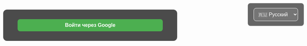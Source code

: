 <!DOCTYPE html>
<html lang="ru">
<head>
  <meta charset="UTF-8" />
  <title>Grow a Garden | Заявки</title>
  <style>
    body {
      margin: 0;
      font-family: Arial, sans-serif;
      background: url('https://insider-gaming.com/wp-content/uploads/2025/05/grow-a-garden-update.png') no-repeat center center fixed;
      background-size: cover;
      color: white;
      text-align: center;
      min-height: 100vh;
      display: flex;
      flex-direction: column;
      align-items: center;
      padding: 10px;
    }
    .overlay {
      background: rgba(0, 0, 0, 0.7);
      padding: 20px;
      margin: 20px auto 10px;
      border-radius: 12px;
      max-width: 700px;
      width: 100%;
    }
    section {
      background-color: rgba(0, 0, 0, 0.75);
      padding: 20px;
      margin: 10px auto;
      max-width: 600px;
      border-radius: 15px;
      width: 100%;
    }
    input, button, select {
      width: 90%;
      padding: 10px;
      margin: 10px 0;
      border-radius: 8px;
      border: none;
      font-size: 16px;
    }
    button {
      background-color: #4caf50;
      color: white;
      cursor: pointer;
      font-weight: bold;
      transition: transform 0.2s ease;
    }
    button:hover {
      background-color: #3e8e41;
      transform: scale(1.05);
    }
    button:active {
      transform: scale(1.1);
    }
    .entry {
      background-color: rgba(255, 255, 255, 0.1);
      padding: 10px;
      border-radius: 10px;
      margin-top: 15px;
      text-align: left;
      white-space: pre-line;
      max-height: 200px;
      overflow-y: auto;
    }
    .lang-switch {
      position: fixed;
      top: 10px;
      right: 10px;
      background: rgba(0,0,0,0.6);
      border-radius: 8px;
      padding: 5px 10px;
      z-index: 999;
    }
    select {
      background: rgba(255,255,255,0.1);
      color: white;
      border: 1px solid white;
    }
    select option {
      background: black;
      color: white;
    }
    #auth-section {
      margin-bottom: 20px;
    }
    #balance {
      font-weight: bold;
      margin-top: 10px;
      color: #4caf50;
    }
    #logout-btn {
      background-color: #f44336;
      margin-top: 5px;
      width: auto;
      padding: 5px 15px;
    }
  </style>
</head>
<body>

  <div class="lang-switch">
    <select id="lang-select">
      <option value="ru">🇷🇺 Русский</option>
      <option value="uk">🇺🇦 Українська</option>
      <option value="en">🇬🇧 English</option>
    </select>
  </div>

  <div id="auth-section" class="overlay">
    <div id="user-info" style="display:none;">
      <div id="user-email"></div>
      <div id="balance">Баланс: <span id="user-balance">0</span></div>
      <button id="logout-btn">Выйти</button>
    </div>
    <div id="login-section">
      <button id="google-signin-btn">Войти через Google</button>
    </div>
  </div>

  <div class="overlay" id="welcome-section" style="display:none;">
    <h1 id="welcome-title">🌱 Добро пожаловать на сайт Grow a Garden Shop! 🌻</h1>
    <p id="welcome-desc">Здесь вы можете подать заявки на покупку, продажу и обмен предметов из игры Grow a Garden Shop.</p>
  </div>

  <section id="buy-section" style="display:none;">
    <h2 id="title-buy">📥 Купить</h2>
    <form id="form-buy">
      <input type="text" placeholder="Что вы хотите купить?" required />
      <input type="text" placeholder="Ваш ник в Roblox" required />
      <input type="text" placeholder="Контакт (пожалуйста пишите в начале DS, TG и т. п.)" />
      <button type="submit" id="btn-buy">Отправить</button>
    </form>
    <div class="entry" id="entries-buy"></div>
  </section>

  <section id="sell-section" style="display:none;">
    <h2 id="title-sell">📤 Продать</h2>
    <form id="form-sell">
      <input type="text" placeholder="Что вы продаёте?" required />
      <input type="text" placeholder="Цена (необязательно)" />
      <input type="text" placeholder="Ваш ник в Roblox" required />
      <input type="text" placeholder="Контакт (пожалуйста пишите в начале DS, TG и т. п.)" />
      <button type="submit" id="btn-sell">Отправить</button>
    </form>
    <div class="entry" id="entries-sell"></div>
  </section>

  <section id="trade-section" style="display:none;">
    <h2 id="title-trade">🔁 Обмен</h2>
    <form id="form-trade">
      <input type="text" placeholder="Что вы отдаёте?" required />
      <input type="text" placeholder="Что хотите взамен?" required />
      <input type="text" placeholder="Ваш ник в Roblox" required />
      <input type="text" placeholder="Контакт (пожалуйста пишите в начале DS, TG и т. п.)" />
      <button type="submit" id="btn-trade">Отправить</button>
    </form>
    <div class="entry" id="entries-trade"></div>
  </section>

  <!-- Firebase -->
  <script src="https://www.gstatic.com/firebasejs/9.22.1/firebase-app-compat.js"></script>
  <script src="https://www.gstatic.com/firebasejs/9.22.1/firebase-auth-compat.js"></script>
  <script src="https://www.gstatic.com/firebasejs/9.22.1/firebase-database-compat.js"></script>

  <script>
    // --- Переключение языков ---
    const translations = {
      ru: {
        welcomeTitle: "🌱 Добро пожаловать на сайт Grow a Garden! 🌻",
        welcomeDesc: "Здесь вы можете подать заявки на покупку, продажу и обмен предметов из игры Grow a Garden.",
        buyTitle: "📥 Купить",
        sellTitle: "📤 Продать",
        tradeTitle: "🔁 Обмен",
        placeholders: {
          buy: ["Что вы хотите купить?", "Ваш ник в Roblox", "Контакт (пожалуйста пишите в начале DS, TG и т. п.)"],
          sell: ["Что вы продаёте?", "Цена (необязательно)", "Ваш ник в Roblox", "Контакт (пожалуйста пишите в начале DS, TG и т. п.)"],
          trade: ["Что вы отдаёте?", "Что хотите взамен?", "Ваш ник в Roblox", "Контакт (пожалуйста пишите в начале DS, TG и т. п.)"],
        },
        sendBtn: "Отправить",
        logoutBtn: "Выйти",
        loginGoogleBtn: "Войти через Google",
        balanceText: "Баланс",
      },
      uk: {
        welcomeTitle: "🌱 Ласкаво просимо на сайт Grow a Garden! 🌻",
        welcomeDesc: "Тут ви можете подати заявки на купівлю, продаж і обмін предметів із гри Grow a Garden.",
        buyTitle: "📥 Купити",
        sellTitle: "📤 Продати",
        tradeTitle: "🔁 Обмін",
        placeholders: {
          buy: ["Що ви хочете купити?", "Ваш нік в Roblox", "Контакт (Будь ласка, напишіть на початку DS, TG тощо)"],
          sell: ["Що ви продаєте?", "Ціна (необов'язково)", "Ваш нік в Roblox", "Контакт (Будь ласка, напишіть на початку DS, TG тощо)"],
          trade: ["Що ви віддаєте?", "Що хочете натомість?", "Ваш нік в Roblox", "Контакт (Будь ласка, напишіть на початку DS, TG тощо)"],
        },
        sendBtn: "Відправити",
        logoutBtn: "Вийти",
        loginGoogleBtn: "Увійти через Google",
        balanceText: "Баланс",
      },
      en: {
        welcomeTitle: "🌱 Welcome to the Grow a Garden website! 🌻",
        welcomeDesc: "Here you can submit requests to buy, sell, and trade items from the Grow a Garden game.",
        buyTitle: "📥 Buy",
        sellTitle: "📤 Sell",
        tradeTitle: "🔁 Trade",
        placeholders: {
          buy: ["What do you want to buy?", "Your Roblox nickname", "Contact (Please write at the beginning of DS, TG etc.)"],
          sell: ["What do you want to sell?", "Price (optional)", "Your Roblox nickname", "Contact (Please write at the beginning of DS, TG etc.)"],
          trade: ["What are you giving?", "What do you want in return?", "Your Roblox nickname", "Contact (Please write at the beginning of DS, TG etc.)"],
        },
        sendBtn: "Send",
        logoutBtn: "Logout",
        loginGoogleBtn: "Sign in with Google",
        balanceText: "Balance",
      }
    };
    let currentLang = "ru";

    function updateTexts() {
      const t = translations[currentLang];

      document.getElementById("welcome-title").innerText = t.welcomeTitle;
      document.getElementById("welcome-desc").innerText = t.welcomeDesc;

      document.getElementById("title-buy").innerText = t.buyTitle;
      document.getElementById("title-sell").innerText = t.sellTitle;
      document.getElementById("title-trade").innerText = t.tradeTitle;

      // placeholders
      const formBuyInputs = document.querySelectorAll("#form-buy input");
      t.placeholders.buy.forEach((ph, i) => {
        if(formBuyInputs[i]) formBuyInputs[i].placeholder = ph;
      });

      const formSellInputs = document.querySelectorAll("#form-sell input");
      t.placeholders.sell.forEach((ph, i) => {
        if(formSellInputs[i]) formSellInputs[i].placeholder = ph;
      });

      const formTradeInputs = document.querySelectorAll("#form-trade input");
      t.placeholders.trade.forEach((ph, i) => {
        if(formTradeInputs[i]) formTradeInputs[i].placeholder = ph;
      });

      // buttons
      document.getElementById("btn-buy").innerText = t.sendBtn;
      document.getElementById("btn-sell").innerText = t.sendBtn;
      document.getElementById("btn-trade").innerText = t.sendBtn;

      document.getElementById("logout-btn").innerText = t.logoutBtn;
      document.getElementById("google-signin-btn").innerText = t.loginGoogleBtn;

      document.getElementById("balance").childNodes[0].nodeValue = t.balanceText + ": ";
    }

    document.getElementById("lang-select").addEventListener("change", e => {
      currentLang = e.target.value;
      updateTexts();
    });

    // --- Firebase ---
    const firebaseConfig = {
      apiKey: "AIzaSyCohztyLEbSq2HH4IiMfjnb_UMB2-zwoyw",
      authDomain: "gag-4a6bd.firebaseapp.com",
      databaseURL: "https://gag-4a6bd-default-rtdb.europe-west1.firebasedatabase.app",
      projectId: "gag-4a6bd",
      storageBucket: "gag-4a6bd.firebasestorage.app",
      messagingSenderId: "355235183308",
      appId: "1:355235183308:web:a9b50b7e31e2a276502069"
    };
    firebase.initializeApp(firebaseConfig);

    const auth = firebase.auth();
    const db = firebase.database();

    // Discord Webhook URL
    const discordWebhook = "https://discord.com/api/webhooks/1389489483812175892/xVBCE4BDw5JzAtuOx3NmJ-gj7FpaYdFykNlcifVugL-Sax88lAN_mFcD6qI-DPCx81jG";

    // --- Авторизация ---
    const userInfo = document.getElementById("user-info");
    const loginSection = document.getElementById("login-section");
    const userEmail = document.getElementById("user-email");
    const userBalanceEl = document.getElementById("user-balance");
    const logoutBtn = document.getElementById("logout-btn");
    const welcomeSection = document.getElementById("welcome-section");

    const buySection = document.getElementById("buy-section");
    const sellSection = document.getElementById("sell-section");
    const tradeSection = document.getElementById("trade-section");

    function showAppForUser(user) {
      userEmail.textContent = `Пользователь: ${user.email}`;
      userInfo.style.display = "block";
      loginSection.style.display = "none";
      welcomeSection.style.display = "block";
      buySection.style.display = "block";
      sellSection.style.display = "block";
      tradeSection.style.display = "block";
      loadUserBalance(user.uid);
    }

    function hideApp() {
      userInfo.style.display = "none";
      loginSection.style.display = "block";
      welcomeSection.style.display = "none";
      buySection.style.display = "none";
      sellSection.style.display = "none";
      tradeSection.style.display = "none";
    }

    // Загрузка баланса из БД или установка 0
    function loadUserBalance(uid) {
      const balanceRef = db.ref('users/' + uid + '/balance');
      balanceRef.once('value').then(snapshot => {
        if(snapshot.exists()) {
          userBalanceEl.textContent = snapshot.val();
        } else {
          balanceRef.set(0);
          userBalanceEl.textContent = '0';
        }
      });
    }

    // Обработчик входа через Google
    document.getElementById("google-signin-btn").addEventListener("click", () => {
      const provider = new firebase.auth.GoogleAuthProvider();
      auth.signInWithPopup(provider).catch(err => alert("Ошибка входа: " + err.message));
    });

    // Обработчик выхода
    logoutBtn.addEventListener("click", () => {
      auth.signOut();
    });

    // Отслеживание состояния авторизации
    auth.onAuthStateChanged(user => {
      if(user) {
        showAppForUser(user);
      } else {
        hideApp();
      }
      updateTexts();
    });

    // Добавление заявки + отправка в Discord
    function addEntry(type, data) {
      const newRef = db.ref(type).push();
      newRef.set(data);

      let discordMessage = `📝 Заявка: ${type.toUpperCase()}\n`;
      for (const key in data) {
        discordMessage += `**${key}**: ${data[key]}\n`;
      }

      fetch(discordWebhook, {
        method: "POST",
        headers: { "Content-Type": "application/json" },
        body: JSON.stringify({ content: discordMessage }),
      });
    }

    // Прослушка заявок и отображение
    function listenEntries(type, containerId) {
      const container = document.getElementById(containerId);
      const ref = db.ref(type);
      ref.on('value', (snapshot) => {
        const val = snapshot.val();
        container.innerHTML = '';
        if (val) {
          Object.values(val).forEach(entry => {
            let text = '';
            for (const key in entry) {
              text += `${key}: ${entry[key]}\n`;
            }
            const div = document.createElement('div');
            div.style.border = '1px solid #4caf50';
            div.style.marginBottom = '10px';
            div.style.padding = '8px';
            div.style.borderRadius = '6px';
            div.style.backgroundColor = 'rgba(76, 175, 80, 0.1)';
            div.textContent = text;
            container.appendChild(div);
          });
        } else {
          container.textContent = {
            ru: 'Заявок пока нет.',
            uk: 'Заявок поки немає.',
            en: 'No requests yet.'
          }[currentLang];
        }
      });
    }

    // Обработчики форм
    document.getElementById('form-buy').addEventListener('submit', e => {
      e.preventDefault();
      const inputs = e.target.querySelectorAll('input');
      const data = {
        item: inputs[0].value.trim(),
        nick: inputs[1].value.trim(),
        contact: inputs[2].value.trim() || '-',
        time: new Date().toLocaleString()
      };
      addEntry('buy', data);
      e.target.reset();
    });

    document.getElementById('form-sell').addEventListener('submit', e => {
      e.preventDefault();
      const inputs = e.target.querySelectorAll('input');
      const data = {
        item: inputs[0].value.trim(),
        price: inputs[1].value.trim() || '-',
        nick: inputs[2].value.trim(),
        contact: inputs[3].value.trim

